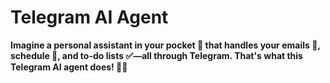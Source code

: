 # Telegram AI Agent

**Imagine a personal assistant in your pocket 📱 that handles your emails 📧, schedule 📅, and to-do lists ✅—all through Telegram. That's what this Telegram AI agent does! 🤖✨**


